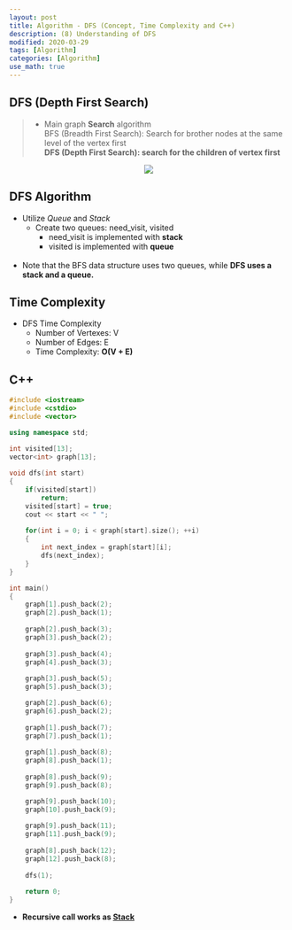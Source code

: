 ```yaml
---
layout: post
title: Algorithm - DFS (Concept, Time Complexity and C++)
description: (8) Understanding of DFS
modified: 2020-03-29
tags: [Algorithm]
categories: [Algorithm]
use_math: true
---
```

## DFS (Depth First Search)   
> * Main graph **Search** algorithm  
> BFS (Breadth First Search): Search for brother nodes at the same level of the vertex first  
> **DFS (Depth First Search): search for the children of vertex first**  


<center>
	<a href="https://en.wikipedia.org/wiki/Depth-first_search">
		<img src="https://upload.wikimedia.org/wikipedia/commons/thumb/1/1f/Depth-first-tree.svg/450px-Depth-first-tree.svg.png"/>
	</a>
</center>


## DFS Algorithm  
- Utilize *Queue* and *Stack*    
	- Create two queues: need_visit, visited  
		- need_visit is implemented with **stack**  
		- visited is implemented with **queue**  
​
- Note that the BFS data structure uses two queues, while **DFS uses a stack and a queue.**  


## Time Complexity
- DFS Time Complexity  
	- Number of Vertexes: V  
	- Number of Edges: E  
	- Time Complexity: **O(V + E)**  

## C++ 
```cpp
#include <iostream>
#include <cstdio> 
#include <vector>

using namespace std;

int visited[13];
vector<int> graph[13];
 
void dfs(int start)
{
	if(visited[start])
		return;
	visited[start] = true;
	cout << start << " ";
	
	for(int i = 0; i < graph[start].size(); ++i)
	{
		int next_index = graph[start][i];
		dfs(next_index);
	}
}

int main()
{
	graph[1].push_back(2);
	graph[2].push_back(1);
	
	graph[2].push_back(3);
	graph[3].push_back(2);
	
	graph[3].push_back(4);
	graph[4].push_back(3);
	
	graph[3].push_back(5);
	graph[5].push_back(3);

	graph[2].push_back(6);
	graph[6].push_back(2);
	
	graph[1].push_back(7);
	graph[7].push_back(1);
	
	graph[1].push_back(8);
	graph[8].push_back(1);
	
	graph[8].push_back(9);
	graph[9].push_back(8);

	graph[9].push_back(10);
	graph[10].push_back(9);	
		
	graph[9].push_back(11);
	graph[11].push_back(9);
	
	graph[8].push_back(12);
	graph[12].push_back(8);
	
	dfs(1);
	
	return 0;
}
```

* **Recursive call works as <u>Stack</u>**  


